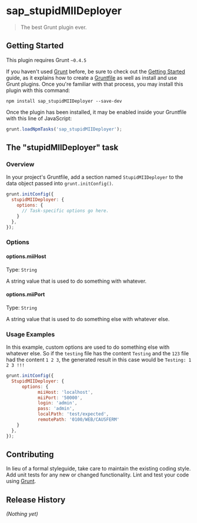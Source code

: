 # sap_stupidMIIDeployer

> The best Grunt plugin ever.

## Getting Started
This plugin requires Grunt `~0.4.5`

If you haven't used [Grunt](http://gruntjs.com/) before, be sure to check out the [Getting Started](http://gruntjs.com/getting-started) guide, as it explains how to create a [Gruntfile](http://gruntjs.com/sample-gruntfile) as well as install and use Grunt plugins. Once you're familiar with that process, you may install this plugin with this command:

```shell
npm install sap_stupidMIIDeployer --save-dev
```

Once the plugin has been installed, it may be enabled inside your Gruntfile with this line of JavaScript:

```js
grunt.loadNpmTasks('sap_stupidMIIDeployer');
```

## The "stupidMIIDeployer" task

### Overview
In your project's Gruntfile, add a section named `StupidMIIDeployer` to the data object passed into `grunt.initConfig()`.

```js
grunt.initConfig({
  stupidMIIDeployer: {
    options: {
      // Task-specific options go here.
    }
  },
});
```

### Options

#### options.miiHost
Type: `String`

A string value that is used to do something with whatever.

#### options.miiPort
Type: `String`

A string value that is used to do something else with whatever else.

### Usage Examples

In this example, custom options are used to do something else with whatever else. So if the `testing` file has the content `Testing` and the `123` file had the content `1 2 3`, the generated result in this case would be `Testing: 1 2 3 !!!`

```js
grunt.initConfig({
  StupidMIIDeployer: {
      options: {
            miiHost: 'localhost',
            miiPort: '50000',
            login: 'admin',
            pass: 'admin',
            localPath: 'test/expected',
            remotePath: '0100/WEB/CAUSFERM'
    }
  },
});
```

## Contributing
In lieu of a formal styleguide, take care to maintain the existing coding style. Add unit tests for any new or changed functionality. Lint and test your code using [Grunt](http://gruntjs.com/).

## Release History
_(Nothing yet)_
